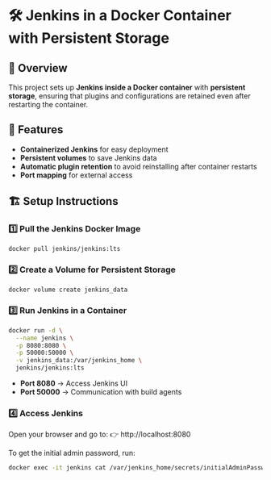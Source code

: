 # 🛠️ Jenkins in a Docker Container with Persistent Storage  

## 📌 Overview  
This project sets up **Jenkins inside a Docker container** with **persistent storage**, ensuring that plugins and configurations are retained even after restarting the container.  

## 🚀 Features  
- **Containerized Jenkins** for easy deployment  
- **Persistent volumes** to save Jenkins data  
- **Automatic plugin retention** to avoid reinstalling after container restarts  
- **Port mapping** for external access  

## 🏗️ Setup Instructions  

### **1️⃣ Pull the Jenkins Docker Image**
```sh
docker pull jenkins/jenkins:lts
```

### **2️⃣ Create a Volume for Persistent Storage**
```sh
docker volume create jenkins_data
```

### **3️⃣ Run Jenkins in a Container**
```sh
docker run -d \
  --name jenkins \
  -p 8080:8080 \
  -p 50000:50000 \
  -v jenkins_data:/var/jenkins_home \
  jenkins/jenkins:lts
```
- **Port 8080**  → Access Jenkins UI
- **Port 50000** → Communication with build agents

### **4️⃣ Access Jenkins**
Open your browser and go to:
👉 http://localhost:8080

To get the initial admin password, run:
```sh
docker exec -it jenkins cat /var/jenkins_home/secrets/initialAdminPassword
```
